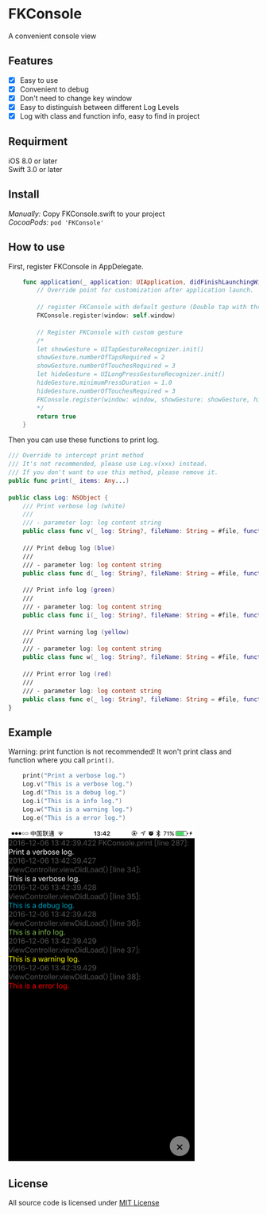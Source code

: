 # FKConsole
A convenient console view

Features
---
- [x] Easy to use
- [x] Convenient to debug
- [x] Don't need to change key window
- [x] Easy to distinguish between different Log Levels
- [x] Log with class and function info, easy to find in project

Requirment
---
iOS 8.0 or later  
Swift 3.0 or later

Install
---
*Manually:* Copy FKConsole.swift to your project  
*CocoaPods:* `pod 'FKConsole'`

How to use
---
First, register FKConsole in AppDelegate.
```Swift
    func application(_ application: UIApplication, didFinishLaunchingWithOptions launchOptions: [UIApplicationLaunchOptionsKey: Any]?) -> Bool {
        // Override point for customization after application launch.
        
        // register FKConsole with default gesture (Double tap with three fingers to toggle)
        FKConsole.register(window: self.window)
        
        // Register FKConsole with custom gesture
        /*
        let showGesture = UITapGestureRecognizer.init()
        showGesture.numberOfTapsRequired = 2
        showGesture.numberOfTouchesRequired = 3
        let hideGesture = UILongPressGestureRecognizer.init()
        hideGesture.minimumPressDuration = 1.0
        hideGesture.numberOfTouchesRequired = 3
        FKConsole.register(window: window, showGesture: showGesture, hideGesture: hideGesture)
        */
        return true
    }
```

Then you can use these functions to print log.
```Swift
/// Override to intercept print method
/// It's not recommended, please use Log.v(xxx) instead.
/// If you don't want to use this method, please remove it.
public func print(_ items: Any...)

public class Log: NSObject {
    /// Print verbose log (white)
    ///
    /// - parameter log: log content string
    public class func v(_ log: String?, fileName: String = #file, function: String = #function, lineNumber: Int = #line)
    
    /// Print debug log (blue)
    ///
    /// - parameter log: log content string
    public class func d(_ log: String?, fileName: String = #file, function: String = #function, lineNumber: Int = #line)
    
    /// Print info log (green)
    ///
    /// - parameter log: log content string
    public class func i(_ log: String?, fileName: String = #file, function: String = #function, lineNumber: Int = #line)
    
    /// Print warning log (yellow)
    ///
    /// - parameter log: log content string
    public class func w(_ log: String?, fileName: String = #file, function: String = #function, lineNumber: Int = #line)
    
    /// Print error log (red)
    ///
    /// - parameter log: log content string
    public class func e(_ log: String?, fileName: String = #file, function: String = #function, lineNumber: Int = #line)
}
```

Example
---
Warning: print function is not recommended! It won't print class and function where you call `print()`.
```Swift
    print("Print a verbose log.")
    Log.v("This is a verbose log.")
    Log.d("This is a debug log.")
    Log.i("This is a info log.")
    Log.w("This is a warning log.")
    Log.e("This is a error log.")
```
<p>
    <img src="example.PNG" alt="example" width="375" />
</p>

License
---
All source code is licensed under [MIT License](https://github.com/FlyKite/FKConsole/blob/master/LICENSE)
